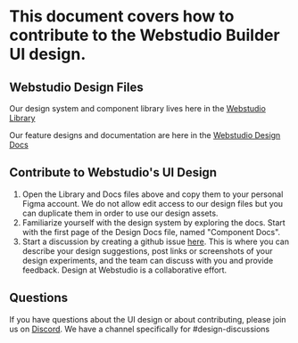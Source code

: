 # This document covers how to contribute to the Webstudio Builder UI design.

## Webstudio Design Files

Our design system and component library lives here in the [Webstudio Library](https://www.figma.com/file/sfCE7iLS0k25qCxiifQNLE/%F0%9F%93%9A-Webstudio-Library?type=design&node-id=2647%3A10046&mode=design&t=D3OMdUnCjvXF1DpS-1)

Our feature designs and documentation are here in the [Webstudio Design Docs](https://www.figma.com/file/xCBegXEWxROLqA1Y31z2Xo/%F0%9F%93%96-Webstudio-Design-Docs?type=design&node-id=234%3A36754&mode=design&t=lLTAVhpeQeepQoOq-1)

## Contribute to Webstudio's UI Design

1. Open the Library and Docs files above and copy them to your personal Figma account. We do not allow edit access to our design files but you can duplicate them in order to use our design assets.
2. Familiarize yourself with the design system by exploring the docs. Start with the first page of the Design Docs file, named "Component Docs".
3. Start a discussion by creating a github issue [here](https://github.com/webstudio-is/webstudio-design/issues). This is where you can describe your design suggestions, post links or screenshots of your design experiments, and the team can discuss with you and provide feedback. Design at Webstudio is a collaborative effort.

## Questions

If you have questions about the UI design or about contributing, please join us on [Discord](https://discord.com/channels/955905230107738152/990718051785769050). We have a channel specifically for #design-discussions
